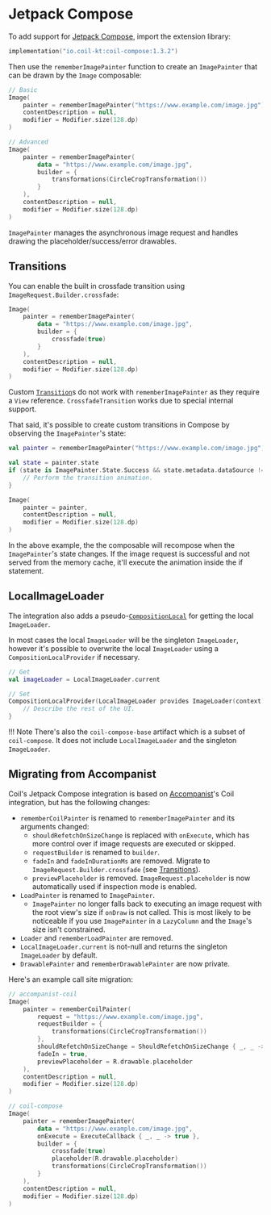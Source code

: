 # Jetpack Compose

To add support for [Jetpack Compose](https://developer.android.com/jetpack/compose), import the extension library:

```kotlin
implementation("io.coil-kt:coil-compose:1.3.2")
```

Then use the `rememberImagePainter` function to create an `ImagePainter` that can be drawn by the `Image` composable:

```kotlin
// Basic
Image(
    painter = rememberImagePainter("https://www.example.com/image.jpg"),
    contentDescription = null,
    modifier = Modifier.size(128.dp)
)

// Advanced
Image(
    painter = rememberImagePainter(
        data = "https://www.example.com/image.jpg",
        builder = {
            transformations(CircleCropTransformation())
        }
    ),
    contentDescription = null,
    modifier = Modifier.size(128.dp)
)
```

`ImagePainter` manages the asynchronous image request and handles drawing the placeholder/success/error drawables.

## Transitions

You can enable the built in crossfade transition using `ImageRequest.Builder.crossfade`:

```kotlin
Image(
    painter = rememberImagePainter(
        data = "https://www.example.com/image.jpg",
        builder = {
            crossfade(true)
        }
    ),
    contentDescription = null,
    modifier = Modifier.size(128.dp)
)
```

Custom [`Transition`](transitions.md)s do not work with `rememberImagePainter` as they require a `View` reference. `CrossfadeTransition` works due to special internal support.

That said, it's possible to create custom transitions in Compose by observing the `ImagePainter`'s state:

```kotlin
val painter = rememberImagePainter("https://www.example.com/image.jpg")

val state = painter.state
if (state is ImagePainter.State.Success && state.metadata.dataSource != DataSource.MEMORY_CACHE }) {
    // Perform the transition animation.
}

Image(
    painter = painter,
    contentDescription = null,
    modifier = Modifier.size(128.dp)
)
```

In the above example, the the composable will recompose when the `ImagePainter`'s state changes. If the image request is successful and not served from the memory cache, it'll execute the animation inside the if statement.

## LocalImageLoader

The integration also adds a pseudo-[`CompositionLocal`](https://developer.android.com/reference/kotlin/androidx/compose/runtime/CompositionLocal) for getting the local `ImageLoader`.

In most cases the local `ImageLoader` will be the singleton `ImageLoader`, however it's possible to overwrite the local `ImageLoader` using a `CompositionLocalProvider` if necessary.

```kotlin
// Get
val imageLoader = LocalImageLoader.current

// Set
CompositionLocalProvider(LocalImageLoader provides ImageLoader(context)) {
    // Describe the rest of the UI.
}
```

!!! Note
    There's also the `coil-compose-base` artifact which is a subset of `coil-compose`. It does not include `LocalImageLoader` and the singleton `ImageLoader`.

## Migrating from Accompanist

Coil's Jetpack Compose integration is based on [Accompanist](https://github.com/google/accompanist)'s Coil integration, but has the following changes:

- `rememberCoilPainter` is renamed to `rememberImagePainter` and its arguments changed:
    - `shouldRefetchOnSizeChange` is replaced with `onExecute`, which has more control over if image requests are executed or skipped.
    - `requestBuilder` is renamed to `builder`.
    - `fadeIn` and `fadeInDurationMs` are removed. Migrate to `ImageRequest.Builder.crossfade` (see [Transitions](#Transitions)).
    - `previewPlaceholder` is removed. `ImageRequest.placeholder` is now automatically used if inspection mode is enabled.
- `LoadPainter` is renamed to `ImagePainter`.
    - `ImagePainter` no longer falls back to executing an image request with the root view's size if `onDraw` is not called. This is most likely to be noticeable if you use `ImagePainter` in a `LazyColumn` and the `Image`'s size isn't constrained.
- `Loader` and `rememberLoadPainter` are removed.
- `LocalImageLoader.current` is not-null and returns the singleton `ImageLoader` by default.
- `DrawablePainter` and `rememberDrawablePainter` are now private.

Here's an example call site migration:

```kotlin
// accompanist-coil
Image(
    painter = rememberCoilPainter(
        request = "https://www.example.com/image.jpg",
        requestBuilder = {
            transformations(CircleCropTransformation())
        },
        shouldRefetchOnSizeChange = ShouldRefetchOnSizeChange { _, _ -> true },
        fadeIn = true,
        previewPlaceholder = R.drawable.placeholder
    ),
    contentDescription = null,
    modifier = Modifier.size(128.dp)
)

// coil-compose
Image(
    painter = rememberImagePainter(
        data = "https://www.example.com/image.jpg",
        onExecute = ExecuteCallback { _, _ -> true },
        builder = {
            crossfade(true)
            placeholder(R.drawable.placeholder)
            transformations(CircleCropTransformation())
        }
    ),
    contentDescription = null,
    modifier = Modifier.size(128.dp)
)
```
